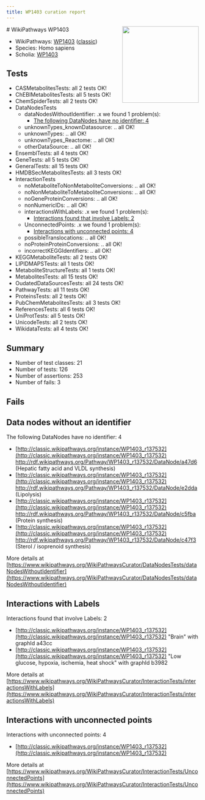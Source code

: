 ```yaml
---
title: WP1403 curation report
---
```


<img style="float: right; width: 200px" src="https://upload.wikimedia.org/wikipedia/commons/thumb/8/83/Wplogo_with_text_500.png/640px-Wplogo_with_text_500.png" />
# WikiPathways WP1403

* WikiPathways: [WP1403](https://wikipathways.org/pathways/WP1403) ([classic](https://classic.wikipathways.org/instance/WP1403))
* Species: Homo sapiens
* Scholia: [WP1403](https://scholia.toolforge.org/wikipathways/WP1403)
## Tests
* CASMetabolitesTests: all 2 tests OK!
* ChEBIMetabolitesTests: all 5 tests OK!
* ChemSpiderTests: all 2 tests OK!
* DataNodesTests
    * dataNodesWithoutIdentifier: .x we found 1 problem(s):
        * [The following DataNodes have no identifier: 4](#d2d32fa3)
    * unknownTypes_knownDatasource: .. all OK!
    * unknownTypes: .. all OK!
    * unknownTypes_Reactome: .. all OK!
    * otherDataSource: .. all OK!
* EnsemblTests: all 4 tests OK!
* GeneTests: all 5 tests OK!
* GeneralTests: all 15 tests OK!
* HMDBSecMetabolitesTests: all 3 tests OK!
* InteractionTests
    * noMetaboliteToNonMetaboliteConversions: .. all OK!
    * noNonMetaboliteToMetaboliteConversions: .. all OK!
    * noGeneProteinConversions: .. all OK!
    * nonNumericIDs: .. all OK!
    * interactionsWithLabels: .x we found 1 problem(s):
        * [Interactions found that involve Labels: 2](#630d2679)
    * UnconnectedPoints: .x we found 1 problem(s):
        * [Interactions with unconnected points: 4](#35a61adc)
    * possibleTranslocations: .. all OK!
    * noProteinProteinConversions: .. all OK!
    * incorrectKEGGIdentifiers: .. all OK!
* KEGGMetaboliteTests: all 2 tests OK!
* LIPIDMAPSTests: all 1 tests OK!
* MetaboliteStructureTests: all 1 tests OK!
* MetabolitesTests: all 15 tests OK!
* OudatedDataSourcesTests: all 24 tests OK!
* PathwayTests: all 11 tests OK!
* ProteinsTests: all 2 tests OK!
* PubChemMetabolitesTests: all 3 tests OK!
* ReferencesTests: all 6 tests OK!
* UniProtTests: all 5 tests OK!
* UnicodeTests: all 2 tests OK!
* WikidataTests: all 4 tests OK!


## Summary

* Number of test classes: 21
* Number of tests: 126
* Number of assertions: 253
* Number of fails: 3

## Fails

<a name="d2d32fa3" />

## Data nodes without an identifier

The following DataNodes have no identifier: 4

* [http://classic.wikipathways.org/instance/WP1403_r137532](http://classic.wikipathways.org/instance/WP1403_r137532) http://rdf.wikipathways.org/Pathway/WP1403_r137532/DataNode/a47d6 (Hepatic fatty acid
and VLDL synthesis)
* [http://classic.wikipathways.org/instance/WP1403_r137532](http://classic.wikipathways.org/instance/WP1403_r137532) http://rdf.wikipathways.org/Pathway/WP1403_r137532/DataNode/e2dda (Lipolysis)
* [http://classic.wikipathways.org/instance/WP1403_r137532](http://classic.wikipathways.org/instance/WP1403_r137532) http://rdf.wikipathways.org/Pathway/WP1403_r137532/DataNode/c5fba (Protein synthesis)
* [http://classic.wikipathways.org/instance/WP1403_r137532](http://classic.wikipathways.org/instance/WP1403_r137532) http://rdf.wikipathways.org/Pathway/WP1403_r137532/DataNode/c47f3 (Sterol / isoprenoid
synthesis)


More details at [https://www.wikipathways.org/WikiPathwaysCurator/DataNodesTests/dataNodesWithoutIdentifier](https://www.wikipathways.org/WikiPathwaysCurator/DataNodesTests/dataNodesWithoutIdentifier)

<a name="630d2679" />

## Interactions with Labels

Interactions found that involve Labels: 2

* [http://classic.wikipathways.org/instance/WP1403_r137532](http://classic.wikipathways.org/instance/WP1403_r137532) "Brain" with graphId a43cc
* [http://classic.wikipathways.org/instance/WP1403_r137532](http://classic.wikipathways.org/instance/WP1403_r137532) "Low glucose,
hypoxia, ischemia,
heat shock" with graphId b3982


More details at [https://www.wikipathways.org/WikiPathwaysCurator/InteractionTests/interactionsWithLabels](https://www.wikipathways.org/WikiPathwaysCurator/InteractionTests/interactionsWithLabels)

<a name="35a61adc" />

## Interactions with unconnected points

Interactions with unconnected points: 4

* [http://classic.wikipathways.org/instance/WP1403_r137532](http://classic.wikipathways.org/instance/WP1403_r137532)


More details at [https://www.wikipathways.org/WikiPathwaysCurator/InteractionTests/UnconnectedPoints](https://www.wikipathways.org/WikiPathwaysCurator/InteractionTests/UnconnectedPoints)

